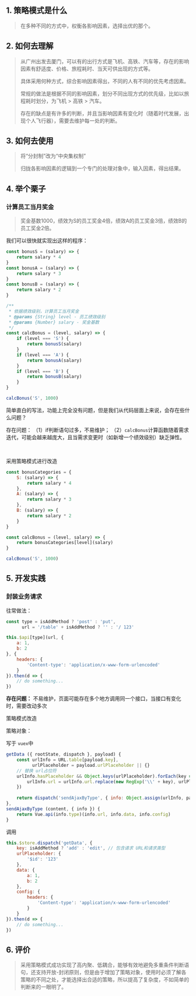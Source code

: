## 1. 策略模式是什么

> 在多种不同的方式中，权衡各影响因素，选择出优的那个。



## 2. 如何去理解

> 从广州出发去厦门，可以有的出行方式是飞机、高铁、汽车等，存在的影响因素有舒适度、价格、旅程耗时、当天可供出现的方式等。
>
> 具体采用何种方式，综合影响因素得出，不同的人有不同的优先考虑因素。
>
> 常规的做法是根据不同的影响因素，划分不同出现方式的优先级，比如以旅程耗时划分，为飞机 > 高铁 > 汽车。
>
> 存在的缺点是有许多的判断，并且当影响因素有变化时（随着时代发展，出现个人飞行器），需要去维护每一处的判断。



## 3. 如何去使用

> 将“分封制”改为“中央集权制”
>
> 归拢各影响因素的逻辑到一个专门的处理对象中，输入因素，得出结果。



## 4. 举个栗子

### 计算员工当月奖金

> 奖金基数1000，绩效为S的员工奖金4倍，绩效A的员工奖金3倍，绩效B的员工奖金2倍。

我们可以很快就实现出这样的程序：

```javascript
const bonusS = (salary) => {
    return salary * 4
}
const bonusA = (salary) => {
    return salary * 3
}
const bonusB = (salary) => {
    return salary * 2
}

/**
 * 依据绩效级别，计算员工当月奖金
 * @params {String} level - 员工绩效级别
 * @params {Number} salary - 奖金基数
 */
const calcBonus = (level, salary) => {
    if (level === 'S') {
        return bonusS(salary)
    }
    if (level === 'A') {
        return bonusA(salary)
    }
    if (level === 'B') {
        return bonusB(salary)
    }
}

calcBonus('S', 1000)
```

简单直白的写法，功能上完全没有问题，但是我们从代码层面上来说，会存在些什么问题？

存在问题：
（1）if判断语句过多，不易维护；
（2）`calcBonus`计算函数随着需求迭代，可能会越来越庞大，且当需求变更时（如新增一个绩效级别）缺乏弹性。

<br />



采用策略模式进行改造

```javascript
const bonusCategories = {
	S: (salary) => {
        return salary * 4
    },
    A: (salary) => {
        return salary * 3
    },
    B: (salary) => {
        return salary * 2
    }
}

const calcBonus = (level, salary) => {
    return bonusCategories[level](salary)
}

calcBonus('S', 1000)
```





## 5. 开发实践

### 封装业务请求

往常做法：

```javascript
const type = isAddMethod ? 'post' : 'put',
      url = '/table' + isAddMethod ? '' : '/ 123'

this.$api[type](url, {
    a: 1,
    b: 2
}, {
    headers: {
        'Content-type': 'application/x-www-form-urlencoded'
    }
}).then(d => {
    // do something...
})
```

**存在问题：**
不易维护，页面可能存在多个地方调用同一个接口，当接口有变化时，需要改动多次



策略模式改造

策略对象：

写于 `vuex`中

```javascript
getData ({ rootState, dispatch }, payload) {
    const urlInfo = URL.table[payload.key],
          urlPlaceholder = payload.urlPlaceholder || {}
    // 替换 url占位符
    urlInfo.hasPlaceholder && Object.keys(urlPlaceholder).forEach(key => {
        urlInfo.url = urlInfo.url.replace(new RegExp('\\' + key), urlPlaceholder[key])
    })
    
    return dispatch('sendAjaxByType', { info: Object.assign(urlInfo, payload) })
},
sendAjaxByType (content, { info }) {
	return Vue.api(info.type)(info.url, info.data, info.config)
}
```

调用

```javascript
this.$store.dispatch('getData', {
    key: isAddMethod ? 'add' : 'edit', // 包含请求 URL和请求类型
    urlPlaceholder: {
        '$id': '123'
    },
    data: {
        a: 1,
        b: 2
    },
    config: {
        headers: {
            'Content-type': 'application/x-www-form-urlencoded'
        }
    }
}).then(d => {
    // do something...
})
```



## 6. 评价

> 采用策略模式成功实现了高内聚、低耦合，能够有效地避免多重条件判断语句，还支持开放-封闭原则，但是由于增加了策略对象，使用时必须了解各策略的不同之处，才能选择出合适的策略，所以提高了复杂度，不如简单的判断来的一眼明了。 